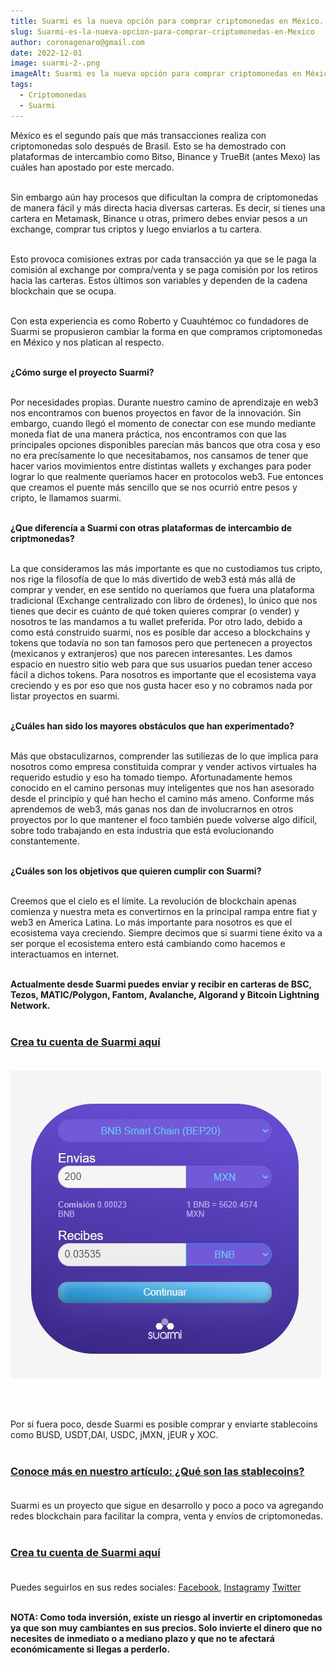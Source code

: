 ```yaml
---
title: Suarmi es la nueva opción para comprar criptomonedas en México.
slug: Suarmi-es-la-nueva-opcion-para-comprar-criptomonedas-en-Mexico
author: coronagenaro@gmail.com
date: 2022-12-01
image: suarmi-2-.png
imageAlt: Suarmi es la nueva opción para comprar criptomonedas en México.
tags:
  - Criptomonedas
  - Suarmi
---
```

M﻿éxico es el segundo país que más transacciones realiza con criptomonedas solo después de Brasil. Esto se ha demostrado con plataformas de intercambio como Bitso, Binance y TrueBit (antes Mexo) las cuáles han apostado por este mercado.<br/><br/>

S﻿in embargo aún hay procesos que dificultan la compra de criptomonedas de manera fácil y más directa hacia diversas carteras. Es decir, si tienes una cartera en Metamask, Binance u otras, primero debes enviar pesos a un exchange, comprar tus criptos y luego enviarlos a tu cartera.<br/><br/>

E﻿sto provoca comisiones extras por cada transacción ya que se le paga la comisión al exchange por compra/venta y se paga comisión por los retiros hacia las carteras. Estos últimos son variables y dependen de la cadena blockchain que se ocupa.<br/><br/>

Con esta experiencia es como Roberto y Cuauhtémoc co fundadores de Suarmi se propusieron cambiar la forma en que compramos criptomonedas en México y nos platican al respecto.<br/><br/>

**¿Cómo surge el proyecto Suarmi?<br/><br/>**

Por necesidades propias. Durante nuestro camino de aprendizaje en web3 nos encontramos con buenos proyectos en favor de la innovación. Sin embargo, cuando llegó el momento de conectar con ese mundo mediante moneda fiat de una manera práctica, nos encontramos con que las principales opciones disponibles parecían más bancos que otra cosa y eso no era precísamente lo que necesitabamos, nos cansamos de tener que hacer varios movimientos entre distintas wallets y exchanges para poder lograr lo que realmente queríamos hacer en protocolos web3. Fue entonces que creamos el puente más sencillo que se nos ocurrió entre pesos y cripto, le llamamos suarmi.<br/><br/>

**¿Que diferencía a Suarmi con otras plataformas de intercambio de criptmonedas? <br/><br/>**

La que consideramos las más importante es que no custodiamos tus cripto, nos rige la filosofía de que lo más divertido de web3 está más allá de comprar y vender, en ese sentido no queríamos que fuera una plataforma tradicional (Exchange centralizado con libro de órdenes), lo único que nos tienes que decir es cuánto de qué token quieres comprar (o vender) y nosotros te las mandamos a tu wallet preferida. Por otro lado, debido a como está construido suarmi, nos es posible dar acceso a blockchains y tokens que todavía no son tan famosos pero que pertenecen a proyectos (mexicanos y extranjeros) que nos parecen interesantes. Les damos espacio en nuestro sitio web para que sus usuarios puedan tener acceso fácil a dichos tokens. Para nosotros es importante que el ecosistema vaya creciendo y es por eso que nos gusta hacer eso y no cobramos nada por listar proyectos en suarmi.<br/><br/>

**¿Cuáles han sido los mayores obstáculos que han experimentado? <br/><br/>**

Más que obstaculizarnos, comprender las sutiliezas de lo que implica para nosotros como empresa constituida comprar y vender activos virtuales ha requerido estudio y eso ha tomado tiempo. Afortunadamente hemos conocido en el camino personas muy inteligentes que nos han asesorado desde el principio y qué han hecho el camino más ameno. Conforme más aprendemos de web3, más ganas nos dan de involucrarnos en otros proyectos por lo que mantener el foco también puede volverse algo difícil, sobre todo trabajando en esta industria que está evolucionando constantemente.<br/><br/>

**¿Cuáles son los objetivos que quieren cumplir con Suarmi? <br/><br/>**

Creemos que el cielo es el límite. La revolución de blockchain apenas comienza y nuestra meta es convertirnos en la principal rampa entre fiat y web3 en America Latina. Lo más importante para nosotros es que el ecosistema vaya creciendo. Siempre decimos que si suarmi tiene éxito va a ser porque el ecosistema entero está cambiando como hacemos e interactuamos en internet.**<br/><br/>**

**A﻿ctualmente desde Suarmi puedes enviar y recibir en carteras de BSC, Tezos, MATIC/Polygon, Fantom, Avalanche, Algorand y Bitcoin Lightning Network.<br/><br/>**

### **[C﻿rea tu cuenta de Suarmi aquí](https://www.suarmi.com/index)**<br/><br/>

![](suarmiswap1.jpg)

<br/><br/>

P﻿or si fuera poco, desde Suarmi es posible comprar y enviarte stablecoins como B﻿USD, USDT,DAI, USDC, jMXN, jEUR y XOC. <br/><br/>

### **[C﻿onoce más en nuestro artículo: ¿Qué son las stablecoins?](https://www.oasisfinanciero.mx/blog/2022-10-15/que-son-las-stablecoins/)**<br/><br/>

S﻿uarmi es un proyecto que sigue en desarrollo y poco a poco va agregando redes blockchain para facilitar la compra, venta y envíos de criptomonedas.<br/><br/>

### **[C﻿rea tu cuenta de Suarmi aquí](https://www.suarmi.com/index)**<br/><br/>

P﻿uedes seguirlos en sus redes sociales: [F﻿acebook](https://www.facebook.com/SuarmiExchange), [I﻿nstagram](https://www.instagram.com/suarmi_exchange/)y﻿ [Twitter](https://twitter.com/0xsuarmi)<br/><br/>

**NOTA: Como toda inversión, existe un riesgo al invertir en criptomonedas ya que son muy cambiantes en sus precios. Solo invierte el dinero que no necesites de inmediato o a mediano plazo y que no te afectará económicamente si llegas a perderlo.** <br/><br/>
